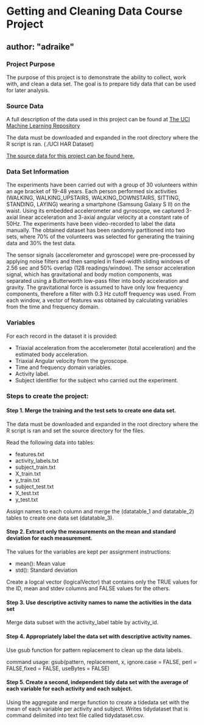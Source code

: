 # Getting and Cleaning Data Course Project
## author: "adraike"

### Project Purpose
The purpose of this project is to demonstrate the ability to collect, work with, and clean a data set. The goal is to prepare tidy data that can be used for later analysis. 

### Source Data
A full description of the data used in this project can be found at [The UCI Machine Learning Repository](http://archive.ics.uci.edu/ml/datasets/Human+Activity+Recognition+Using+Smartphones)

The data must be downloaded and expanded in the root directory where the R script is ran. (./UCI HAR Dataset)

[The source data for this project can be found here.](https://d396qusza40orc.cloudfront.net/getdata%2Fprojectfiles%2FUCI%20HAR%20Dataset.zip)

### Data Set Information
The experiments have been carried out with a group of 30 volunteers within an age bracket of 19-48 years. Each person performed six activities (WALKING, WALKING_UPSTAIRS, WALKING_DOWNSTAIRS, SITTING, STANDING, LAYING) wearing a smartphone (Samsung Galaxy S II) on the waist. Using its embedded accelerometer and gyroscope, we captured 3-axial linear acceleration and 3-axial angular velocity at a constant rate of 50Hz. The experiments have been video-recorded to label the data manually. The obtained dataset has been randomly partitioned into two sets, where 70% of the volunteers was selected for generating the training data and 30% the test data. 

The sensor signals (accelerometer and gyroscope) were pre-processed by applying noise filters and then sampled in fixed-width sliding windows of 2.56 sec and 50% overlap (128 readings/window). The sensor acceleration signal, which has gravitational and body motion components, was separated using a Butterworth low-pass filter into body acceleration and gravity. The gravitational force is assumed to have only low frequency components, therefore a filter with 0.3 Hz cutoff frequency was used. From each window, a vector of features was obtained by calculating variables from the time and frequency domain.

### Variables
For each record in the dataset it is provided: 
- Triaxial acceleration from the accelerometer (total acceleration) and the estimated body acceleration. 
- Triaxial Angular velocity from the gyroscope. 
- Time and frequency domain variables. 
- Activity label. 
- Subject identifier for the subject who carried out the experiment.

### Steps to create the project:
#### Step 1. Merge the training and the test sets to create one data set.

The data must be downloaded and expanded in the root directory where the R script is ran and set the source directory for the files.

Read the following data into tables: 
- features.txt
- activity_labels.txt
- subject_train.txt
- X_train.txt
- y_train.txt
- subject_test.txt
- X_test.txt
- y_test.txt

Assign names to each column and merge the (datatable_1 and datatable_2) tables to create one data set (datatable_3).

#### Step 2. Extract only the measurements on the mean and standard deviation for each measurement. 

The values for the variables are kept per assignment instructions:

* mean(): Mean value
* std(): Standard deviation

Create a logcal vector (logicalVector) that contains only the TRUE values for the ID, mean and stdev columns and FALSE values for the others.

#### Step 3. Use descriptive activity names to name the activities in the data set
Merge data subset with the activity_label table by activity_id.

#### Step 4. Appropriately label the data set with descriptive activity names.
Use gsub function for pattern replacement to clean up the data labels.

command usage: gsub(pattern, replacement, x, ignore.case = FALSE, perl = FALSE,fixed = FALSE, useBytes = FALSE)

#### Step 5. Create a second, independent tidy data set with the average of each variable for each activity and each subject. 
Using the aggregate and merge function to create a tidedata set with the mean of each variable per activity and subject.
Writes tidydataset that is command delimited into text file called tidydataset.csv.

